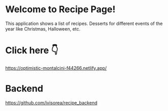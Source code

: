 # Welcome to Recipe Page!
This application shows a list of recipes. Desserts for different events of the year like Christmas, Halloween, etc.

# Click here 👇

https://optimistic-montalcini-f44266.netlify.app/

# Backend

https://github.com/ivisorea/recipe_backend
